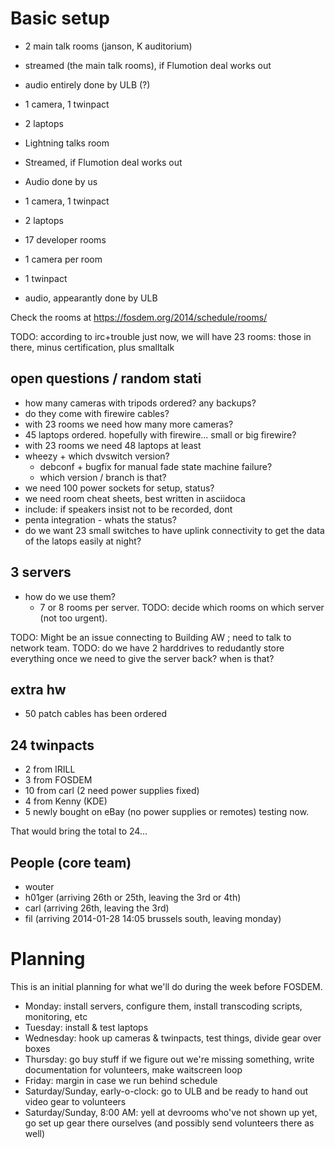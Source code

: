 Basic setup
====

* 2 main talk rooms (janson, K auditorium)
 *  streamed (the main talk rooms), if Flumotion deal works out
 *  audio entirely done by ULB (?)
 *  1 camera, 1 twinpact
 *  2 laptops

* Lightning talks room
 * Streamed, if Flumotion deal works out
 * Audio done by us
 * 1 camera, 1 twinpact
 * 2 laptops

* 17 developer rooms
 * 1 camera per room 
 * 1 twinpact
 * audio, appearantly done by ULB

Check the rooms at https://fosdem.org/2014/schedule/rooms/ 

TODO: according to irc+trouble  just now, we will have 23 rooms: those in there, minus certification, plus smalltalk

open questions / random stati
----
* how many cameras with tripods ordered? any backups?
 * do they come with firewire cables?
 * with 23 rooms we need how many more cameras?
* 45 laptops ordered. hopefully with firewire... small or big firewire?
 * with 23 rooms we need 48 laptops at least
* wheezy + which dvswitch version?
  - debconf + bugfix for manual fade state machine failure? 
  - which version / branch is that?
* we need 100 power sockets for setup, status?
* we need room cheat sheets, best written in asciidoca
 * include: if speakers insist not to be recorded, dont
* penta integration - whats the status?
* do we want 23 small switches to have uplink connectivity to get the data of the latops easily at night?

3 servers
----
* how do we use them?
  - 7 or 8 rooms per server. TODO: decide which rooms on which server (not too urgent).
 
TODO: Might be an issue connecting to Building AW ; need to talk to network team.
TODO: do we have 2 harddrives to redudantly store everything once we need to give the server back? when is that?

extra hw
--------
* 50 patch cables has been ordered


24 twinpacts
----
* 2 from IRILL
* 3 from FOSDEM
* 10 from carl (2 need power supplies fixed)
* 4 from Kenny (KDE)
* 5 newly bought on eBay (no power supplies or remotes) testing now.

That would bring the total to 24...

People (core team)
----
* wouter
* h01ger (arriving 26th or 25th, leaving the 3rd or 4th)
* carl (arriving 26th, leaving the 3rd)
* fil (arriving 2014-01-28 14:05 brussels south, leaving monday)


Planning
========

This is an initial planning for what we'll do during the week before FOSDEM.

- Monday: install servers, configure them, install transcoding scripts,
  monitoring, etc
- Tuesday: install & test laptops
- Wednesday: hook up cameras & twinpacts, test things, divide gear over boxes
- Thursday: go buy stuff if we figure out we're missing something, write
  documentation for volunteers, make waitscreen loop
- Friday: margin in case we run behind schedule
- Saturday/Sunday, early-o-clock: go to ULB and be ready to hand out video gear
  to volunteers
- Saturday/Sunday, 8:00 AM: yell at devrooms who've not shown up yet, go set up
  gear there ourselves (and possibly send volunteers there as well)
